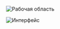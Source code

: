 ![Рабочая область](https://github.com/MariaPushkin/Dino/master/screenshots/workspace.png)

![Интерфейс](https://github.com/MariaPushkin/Dino/master/screenshots/interface.png)